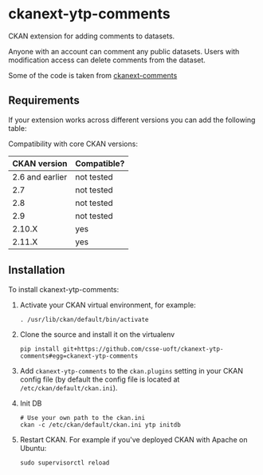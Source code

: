 ckanext-ytp-comments
====================

CKAN extension for adding comments to datasets. 

Anyone with an account can comment any public datasets. Users with modification access can delete comments from the dataset.

Some of the code is taken from [ckanext-comments](https://github.com/rossjones/ckanext-comments)


## Requirements

If your extension works across different versions you can add the following table:

Compatibility with core CKAN versions:

| CKAN version    | Compatible?   |
| --------------- | ------------- |
| 2.6 and earlier | not tested    |
| 2.7             | not tested    |
| 2.8             | not tested    |
| 2.9             | not tested    |
| 2.10.X          | yes           |
| 2.11.X          | yes           |


## Installation

To install ckanext-ytp-comments:

1. Activate your CKAN virtual environment, for example:

    ```shell
    . /usr/lib/ckan/default/bin/activate
    ```

2. Clone the source and install it on the virtualenv

    ```shell
    pip install git+https://github.com/csse-uoft/ckanext-ytp-comments#egg=ckanext-ytp-comments
    ```

3. Add `ckanext-ytp-comments` to the `ckan.plugins` setting in your CKAN
   config file (by default the config file is located at
   `/etc/ckan/default/ckan.ini`).

4. Init DB
     ```shell
     # Use your own path to the ckan.ini
     ckan -c /etc/ckan/default/ckan.ini ytp initdb
     ```

6. Restart CKAN. For example if you've deployed CKAN with Apache on Ubuntu:

     ```shell
     sudo supervisorctl reload
     ```
